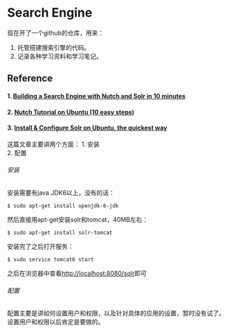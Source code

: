 Search Engine
============

现在开了一个github的仓库，用来：
1. 托管搭建搜索引擎的代码。  
2. 记录各种学习资料和学习笔记。  


## Reference

#### 1. [Building a Search Engine with Nutch and Solr in 10 minutes](http://www.building-blocks.com/thinking/building-a-search-engine-with-nutch-and-solr-in-10-minutes/)

#### 2. [Nutch Tutorial on Ubuntu (10 easy steps)](https://sites.google.com/site/profileswapnilkulkarni/tech-talk/nutchtutorialonubuntu10easysteps)

#### 3. [Install & Configure Solr on Ubuntu, the quickest way](https://github.com/sunspot/sunspot/wiki/Configure-Solr-on-Ubuntu,-the-quickest-way)

这篇文章主要讲两个方面：
	1. 安装  
	2. 配置  

###### 安装
安装需要有java JDK6以上，没有的话：
```
$ sudo apt-get install openjdk-6-jdk
```

然后直接用apt-get安装solr和tomcat，40MB左右：
```
$ sudo apt-get install solr-tomcat
```

安装完了之后打开服务：
```
$ sudo service tomcat6 start
```

之后在浏览器中查看[http://localhost:8080/solr](http://localhost:8080/solr)即可

###### 配置
配置主要是讲如何设置用户和权限，以及针对具体的应用的设置，暂时没有试了。  
设置用户和权限以后肯定是要做的。




